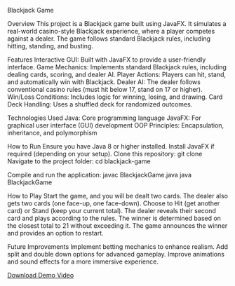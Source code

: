 Blackjack Game

Overview
This project is a Blackjack game built using JavaFX. It simulates a real-world casino-style Blackjack experience, where a player competes against a dealer. The game follows standard Blackjack rules, including hitting, standing, and busting.

Features
Interactive GUI: Built with JavaFX to provide a user-friendly interface.
Game Mechanics: Implements standard Blackjack rules, including dealing cards, scoring, and dealer AI.
Player Actions: Players can hit, stand, and automatically win with Blackjack.
Dealer AI: The dealer follows conventional casino rules (must hit below 17, stand on 17 or higher).
Win/Loss Conditions: Includes logic for winning, losing, and drawing.
Card Deck Handling: Uses a shuffled deck for randomized outcomes.

Technologies Used
Java: Core programming language
JavaFX: For graphical user interface (GUI) development
OOP Principles: Encapsulation, inheritance, and polymorphism

How to Run
Ensure you have Java 8 or higher installed.
Install JavaFX if required (depending on your setup).
Clone this repository: git clone <repository-url>
Navigate to the project folder: cd blackjack-game

Compile and run the application:
javac BlackjackGame.java
java BlackjackGame

How to Play
Start the game, and you will be dealt two cards.
The dealer also gets two cards (one face-up, one face-down).
Choose to Hit (get another card) or Stand (keep your current total).
The dealer reveals their second card and plays according to the rules.
The winner is determined based on the closest total to 21 without exceeding it.
The game announces the winner and provides an option to restart.

Future Improvements
Implement betting mechanics to enhance realism.
Add split and double down options for advanced gameplay.
Improve animations and sound effects for a more immersive experience.

[Download Demo Video](video.mp4)

